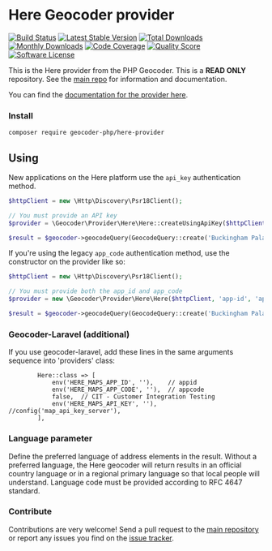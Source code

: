 # Here Geocoder provider
[![Build Status](https://travis-ci.org/geocoder-php/here-provider.svg?branch=master)](http://travis-ci.org/geocoder-php/here-provider)
[![Latest Stable Version](https://poser.pugx.org/geocoder-php/here-provider/v/stable)](https://packagist.org/packages/geocoder-php/here-provider)
[![Total Downloads](https://poser.pugx.org/geocoder-php/here-provider/downloads)](https://packagist.org/packages/geocoder-php/here-provider)
[![Monthly Downloads](https://poser.pugx.org/geocoder-php/here-provider/d/monthly.png)](https://packagist.org/packages/geocoder-php/here-provider)
[![Code Coverage](https://img.shields.io/scrutinizer/coverage/g/geocoder-php/here-provider.svg?style=flat-square)](https://scrutinizer-ci.com/g/geocoder-php/here-provider)
[![Quality Score](https://img.shields.io/scrutinizer/g/geocoder-php/here-provider.svg?style=flat-square)](https://scrutinizer-ci.com/g/geocoder-php/here-provider)
[![Software License](https://img.shields.io/badge/license-MIT-brightgreen.svg?style=flat-square)](LICENSE)

This is the Here provider from the PHP Geocoder. This is a **READ ONLY** repository. See the
[main repo](https://github.com/geocoder-php/Geocoder) for information and documentation.

You can find the [documentation for the provider here](https://developer.here.com/documentation/geocoder/dev_guide/topics/resources.html).


### Install

```bash
composer require geocoder-php/here-provider
```

## Using

New applications on the Here platform use the `api_key` authentication method.

```php
$httpClient = new \Http\Discovery\Psr18Client();

// You must provide an API key
$provider = \Geocoder\Provider\Here\Here::createUsingApiKey($httpClient, 'your-api-key');

$result = $geocoder->geocodeQuery(GeocodeQuery::create('Buckingham Palace, London'));
```

If you're using the legacy `app_code` authentication method, use the constructor on the provider like so:

```php
$httpClient = new \Http\Discovery\Psr18Client();

// You must provide both the app_id and app_code
$provider = new \Geocoder\Provider\Here\Here($httpClient, 'app-id', 'app-code');

$result = $geocoder->geocodeQuery(GeocodeQuery::create('Buckingham Palace, London'));
```

### Geocoder-Laravel (additional)
If you use geocoder-laravel, add these lines in the same arguments sequence into 'providers' class:
```
        Here::class => [
            env('HERE_MAPS_APP_ID', ''),    // appid
            env('HERE_MAPS_APP_CODE', ''),  // appcode
            false,  // CIT - Customer Integration Testing
            env('HERE_MAPS_API_KEY', ''),   //config('map_api_key_server'),
        ],
```

### Language parameter

Define the preferred language of address elements in the result. Without a preferred language, the Here geocoder will return results in an official country language or in a regional primary language so that local people will understand. Language code must be provided according to RFC 4647 standard.

### Contribute

Contributions are very welcome! Send a pull request to the [main repository](https://github.com/geocoder-php/Geocoder) or
report any issues you find on the [issue tracker](https://github.com/geocoder-php/Geocoder/issues).
